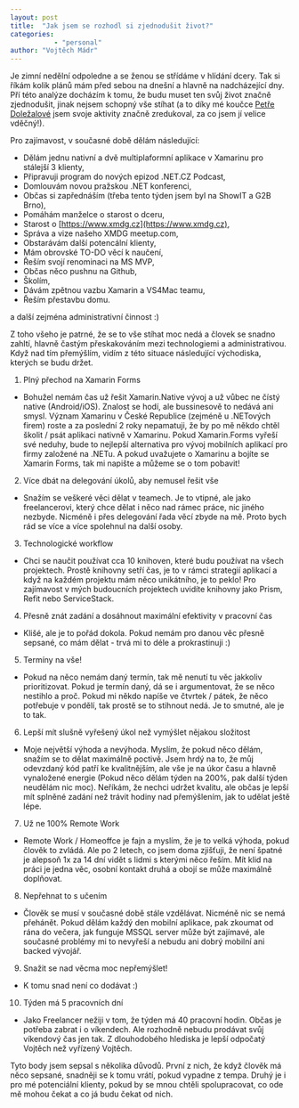 ```yaml
---
layout: post
title:  "Jak jsem se rozhodl si zjednodušit život?"
categories:
           - "personal"
author: "Vojtěch Mádr"
---
```


Je zimní nedělní odpoledne a se ženou se střídáme v hlídání dcery. Tak si říkám kolik plánů mám před sebou na dnešní a hlavně na nadcházející dny. Pří této analýze docházím k tomu, že budu muset ten svůj život značně zjednodušit, jinak nejsem schopný vše stíhat (a to díky mé koučce [Petře Doležalové](https://www.petradolezalova.cz) jsem svoje aktivity značně zredukoval, za co jsem jí velice vděčný!).

Pro zajímavost, v současné době dělám následující:

- Dělám jednu nativní a dvě multiplaformní aplikace v Xamarinu pro stálejší 3 klienty,
- Připravuji program do nových epizod .NET.CZ Podcast,
- Domlouvám novou pražskou .NET konferenci,
- Občas si zapřednáším (třeba tento týden jsem byl na ShowIT a G2B Brno),
- Pomáhám manželce o starost o dceru,
- Starost o [https://www.xmdg.cz](https://www.xmdg.cz),
- Správa a vize našeho XMDG meetup.com,
- Obstarávám další potencální klienty,
- Mám obrovské TO-DO věcí k naučení,
- Řeším svojí renominaci na MS MVP,
- Občas něco pushnu na Github,
- Školím,
- Dávám zpětnou vazbu Xamarin a VS4Mac teamu,
- Řeším přestavbu domu.

a další zejména administrativní činnost :)

Z toho všeho je patrné, že se to vše stíhat moc nedá a človek se snadno zahltí, hlavně častým přeskakováním mezi technologiemi a administrativou. Když nad tím přemýšlím, vidím z této situace následující východiska, kterých se budu držet.

1) Plný přechod na Xamarin Forms
-   Bohužel nemám čas už řešit Xamarin.Native vývoj a už vůbec ne čístý native (Android/iOS). Znalost se hodí, ale bussinesově to nedává ani smysl. Význam Xamarinu v České Republice (zejméně u .NETových firem) roste a za poslední 2 roky nepamatuji, že by po mě někdo chtěl školit / psát aplikaci nativně v Xamarinu. Pokud Xamarin.Forms vyřeší své neduhy, bude to nejlepší alternativa pro vývoj mobilních aplikací pro firmy založené na .NETu. A pokud uvažujete o Xamarinu a bojíte se Xamarin Forms, tak mi napište a můžeme se o tom pobavit!

2) Více dbát na delegování úkolů, aby nemusel řešit vše
-    Snažím se veškeré věci dělat v teamech. Je to vtipné, ale jako freelancerovi, který chce dělat i něco nad rámec práce, nic jiného nezbyde. Nicméně i přes delegování řada věcí zbyde na mě. Proto bych rád se více a více spolehnul na další osoby.

3) Technologické workflow
-   Chci se naučit používat cca 10 knihoven, které budu používat na všech projektech. Prostě knihovny setří čas, je to v rámci strategií aplikací a když na každém projektu mám něco unikátního, je to peklo! Pro zajímavost v mých budoucních projektech uvidíte knihovny jako Prism, Refit nebo ServiceStack.

4) Přesně znát zadání a dosáhnout maximální efektivity v pracovní čas
-   Klišé, ale je to pořád dokola. Pokud nemám pro danou věc přesně sepsané, co mám dělat - trvá mi to déle a prokrastinuji :)

5) Termíny na vše!
-   Pokud na něco nemám daný termín, tak mě nenutí tu věc jakkoliv prioritizovat. Pokud je termín daný, dá se i argumentovat, že se něco nestihlo a proč. Pokud mi někdo napíše ve čtvrtek / pátek, že něco potřebuje v pondělí, tak prostě se to stihnout nedá. Je to smutné, ale je to tak.

6) Lepší mít slušně vyřešený úkol než vymýšlet nějakou složitost
-  Moje největší výhoda a nevýhoda. Myslím, že pokud něco dělám, snažím se to dělat maximálně poctivě. Jsem hrdý na to, že můj odevzdaný kód patří ke kvalitnějším, ale vše je na úkor času a hlavně vynaložené energie (Pokud něco dělám týden na 200%, pak další týden neudělám nic moc). Neříkám, že nechci udržet kvalitu, ale občas je lepší mít splněné zadání než trávit hodiny nad přemýšlením, jak to udělat ještě lépe.

7) Už ne 100% Remote Work
-   Remote Work / Homeoffce je fajn a myslím, že je to velká výhoda, pokud člověk to zvládá. Ale po 2 letech, co jsem doma zjišťuji, že není špatné je alepsoň 1x za 14 dní vidět s lidmi s kterými něco řeším. Mít klid na práci je jedna věc, osobní kontakt druhá a obojí se může maximálně doplňovat.

8) Nepřehnat to s učením
-   Člověk se musí v současné době stále vzdělávat. Nicméně nic se nemá přehánět. Pokud dělám každý den mobilní aplikace, pak zkoumat od rána do večera, jak funguje MSSQL server může být zajímavé, ale současné problémy mi to nevyřeší a nebudu ani dobrý mobilní ani backed vývojář.

9) Snažit se nad věcma moc nepřemýšlet!
-   K tomu snad není co dodávat :)

10) Týden má 5 pracovních dní
-   Jako Freelancer nežiji v tom, že týden má 40 pracovní hodin. Občas je potřeba zabrat i o víkendech. Ale rozhodně nebudu prodávat svůj víkendový čas jen tak. Z dlouhodobého hlediska je lepší odpočatý Vojtěch než vyřízený Vojtěch.

Tyto body jsem sepsal s několika důvodů. První z nich, že když člověk má něco sepsané, snadněji se k tomu vrátí, pokud vypadne z tempa. Druhý je i pro mé potenciální klienty, pokud by se mnou chtěli spolupracovat, co ode mě mohou čekat a co já budu čekat od nich.
